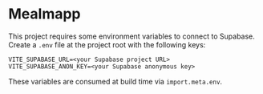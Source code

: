 # Mealmapp

This project requires some environment variables to connect to Supabase.
Create a `.env` file at the project root with the following keys:

```
VITE_SUPABASE_URL=<your Supabase project URL>
VITE_SUPABASE_ANON_KEY=<your Supabase anonymous key>
```

These variables are consumed at build time via `import.meta.env`.
